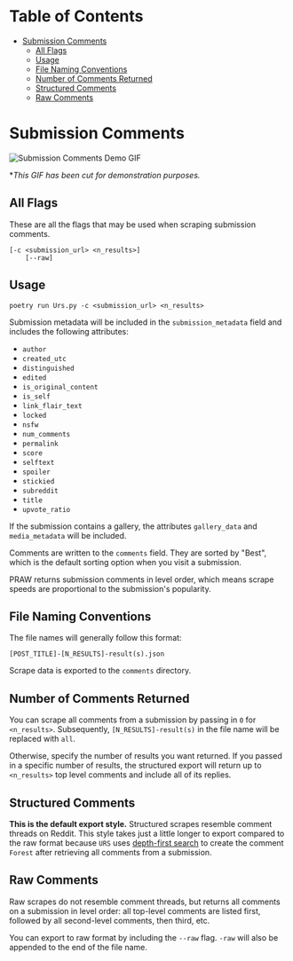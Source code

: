 # Table of Contents

- [Submission Comments](#submission-comments)
  - [All Flags](#all-flags)
  - [Usage](#usage)
  - [File Naming Conventions](#file-naming-conventions)
  - [Number of Comments Returned](#number-of-comments-returned)
  - [Structured Comments](#structured-comments)
  - [Raw Comments](#raw-comments)

# Submission Comments

![Submission Comments Demo GIF][submission comments demo]

\*_This GIF has been cut for demonstration purposes._

## All Flags

These are all the flags that may be used when scraping submission comments.

```
[-c <submission_url> <n_results>]
    [--raw]
```

## Usage

```
poetry run Urs.py -c <submission_url> <n_results>
```

Submission metadata will be included in the `submission_metadata` field and includes the following attributes:

- `author`
- `created_utc`
- `distinguished`
- `edited`
- `is_original_content`
- `is_self`
- `link_flair_text`
- `locked`
- `nsfw`
- `num_comments`
- `permalink`
- `score`
- `selftext`
- `spoiler`
- `stickied`
- `subreddit`
- `title`
- `upvote_ratio`

If the submission contains a gallery, the attributes `gallery_data` and `media_metadata` will be included.

Comments are written to the `comments` field. They are sorted by "Best", which is the default sorting option when you visit a submission.

PRAW returns submission comments in level order, which means scrape speeds are proportional to the submission's popularity.

## File Naming Conventions

The file names will generally follow this format:

```
[POST_TITLE]-[N_RESULTS]-result(s).json
```

Scrape data is exported to the `comments` directory.

## Number of Comments Returned

You can scrape all comments from a submission by passing in `0` for `<n_results>`. Subsequently, `[N_RESULTS]-result(s)` in the file name will be replaced with `all`.

Otherwise, specify the number of results you want returned. If you passed in a specific number of results, the structured export will return up to `<n_results>` top level comments and include all of its replies.

## Structured Comments

**This is the default export style.** Structured scrapes resemble comment threads on Reddit. This style takes just a little longer to export compared to the raw format because `URS` uses [depth-first search][depth-first search] to create the comment `Forest` after retrieving all comments from a submission.

## Raw Comments

Raw scrapes do not resemble comment threads, but returns all comments on a submission in level order: all top-level comments are listed first, followed by all second-level comments, then third, etc.

You can export to raw format by including the `--raw` flag. `-raw` will also be appended to the end of the file name.

[submission comments demo]: https://github.com/JosephLai241/URS/blob/demo-gifs/praw_scrapers/static_scrapers/submission_comments_demo.gif
[depth-first search]: https://www.interviewcake.com/concept/java/dfs
